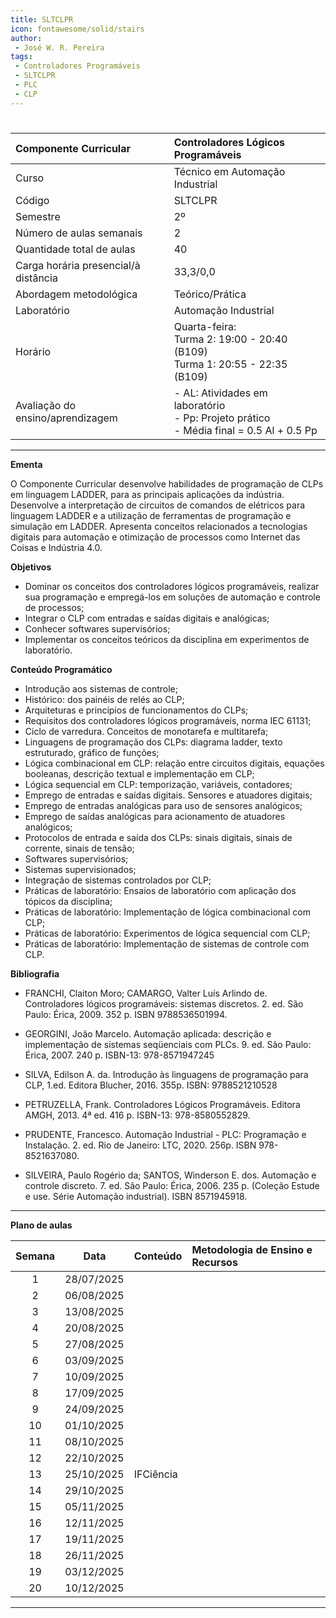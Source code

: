 ```yaml
---
title: SLTCLPR
icon: fontawesome/solid/stairs
author:
 - José W. R. Pereira
tags:
 - Controladores Programáveis
 - SLTCLPR
 - PLC
 - CLP
---
```


#

| Componente Curricular | Controladores Lógicos Programáveis |
|:---|:---|
| Curso | Técnico em Automação Industrial |
| Código | SLTCLPR |
| Semestre | 2º|
| Número de aulas semanais | 2 |
| Quantidade total de aulas | 40 |
| Carga horária presencial/à distância | 33,3/0,0 |
| Abordagem metodológica | Teórico/Prática |
| Laboratório | Automação Industrial |
| Horário | Quarta-feira: <br>  Turma 2: 19:00 - 20:40 (B109) <br> Turma 1: 20:55 - 22:35 (B109) |
| Avaliação do ensino/aprendizagem | - AL: Atividades em laboratório <br> - Pp: Projeto prático <br> - Média final = 0.5 Al + 0.5 Pp |

---


**Ementa**

O Componente Curricular desenvolve habilidades de programação de CLPs em linguagem LADDER, para as principais aplicações da indústria.
Desenvolve a interpretação de circuitos de comandos de elétricos para linguagem LADDER e a utilização de ferramentas de programação e simulação em LADDER.
Apresenta conceitos relacionados a tecnologias digitais para automação e otimização de processos como Internet das Coisas e Indústria 4.0.


**Objetivos**

- Dominar os conceitos dos controladores lógicos programáveis, realizar sua programação e empregá-los em soluções de automação e controle de processos;
- Integrar o CLP com entradas e saídas digitais e analógicas;
- Conhecer softwares supervisórios;
- Implementar os conceitos teóricos da disciplina em experimentos de laboratório.


**Conteúdo Programático**

- Introdução aos sistemas de controle;
- Histórico: dos painéis de relés ao CLP;
- Arquiteturas e princípios de funcionamentos do CLPs;
- Requisitos dos controladores lógicos programáveis, norma IEC 61131;
- Ciclo de varredura. Conceitos de monotarefa e multitarefa;
- Linguagens de programação dos CLPs: diagrama ladder, texto estruturado, gráfico de funções;
- Lógica combinacional em CLP: relação entre circuitos digitais, equações booleanas, descrição textual e implementação em CLP;
- Lógica sequencial em CLP: temporização, variáveis, contadores;
- Emprego de entradas e saídas digitais. Sensores e atuadores digitais;
- Emprego de entradas analógicas para uso de sensores analógicos;
- Emprego de saídas analógicas para acionamento de atuadores analógicos;
- Protocolos de entrada e saída dos CLPs: sinais digitais, sinais de corrente, sinais de tensão;
- Softwares supervisórios;
- Sistemas supervisionados;
- Integração de sistemas controlados por CLP;
- Práticas de laboratório: Ensaios de laboratório com aplicação dos tópicos da disciplina;
- Práticas de laboratório: Implementação de lógica combinacional com CLP;
- Práticas de laboratório: Experimentos de lógica sequencial com CLP;
- Práticas de laboratório: Implementação de sistemas de controle com CLP.


**Bibliografia**

- FRANCHI, Claiton Moro; CAMARGO, Valter Luís Arlindo de. Controladores lógicos programáveis: sistemas discretos. 2. ed. São Paulo: Érica, 2009. 352 p. ISBN 9788536501994.
- GEORGINI, João Marcelo. Automação aplicada: descrição e implementação de sistemas seqüenciais com PLCs. 9. ed. São Paulo: Érica, 2007. 240 p. ISBN-13: 978-8571947245
- SILVA, Edilson A. da. Introdução às linguagens de programação para CLP,
1.ed. Editora Blucher, 2016. 355p. ISBN: 9788521210528

- PETRUZELLA, Frank. Controladores Lógicos Programáveis. Editora AMGH, 2013. 4ª ed. 416 p. ISBN-13: 978-8580552829.
- PRUDENTE, Francesco. Automação Industrial - PLC: Programação e Instalação. 2. ed. Rio de Janeiro: LTC, 2020. 256p. ISBN 978-8521637080.
- SILVEIRA, Paulo Rogério da; SANTOS, Winderson E. dos. Automação e controle discreto. 7. ed. São Paulo: Érica, 2006. 235 p. (Coleção Estude e use. Série Automação industrial). ISBN 8571945918.

---

**Plano de aulas**

| Semana | Data | Conteúdo | Metodologia de Ensino e Recursos |
|:------:|:----:|:---------|:---------------------------------|
|  1 | 28/07/2025 |  |  |
|  2 | 06/08/2025 |  |  |
|  3 | 13/08/2025 |  |  |
|  4 | 20/08/2025 |  |  |
|  5 | 27/08/2025 |  |  |
|  6 | 03/09/2025 |  |  |
|  7 | 10/09/2025 |  |  |
|  8 | 17/09/2025 |  |  |
|  9 | 24/09/2025 |  |  |
| 10 | 01/10/2025 |  |  |
| 11 | 08/10/2025 |  |  |
| 12 | 22/10/2025 |  |  |
| 13 | 25/10/2025 | IFCiência |  |
| 14 | 29/10/2025 |  |  |
| 15 | 05/11/2025 |  |  |
| 16 | 12/11/2025 |  |  |
| 17 | 19/11/2025 |  |  |
| 18 | 26/11/2025 |  |  |
| 19 | 03/12/2025 |  |  |
| 20 | 10/12/2025 |  |  |


---
